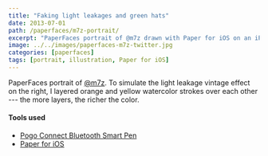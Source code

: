 ```yaml
---
title: "Faking light leakages and green hats"
date: 2013-07-01
path: /paperfaces/m7z-portrait/
excerpt: "PaperFaces portrait of @m7z drawn with Paper for iOS on an iPad."
image: ../../images/paperfaces-m7z-twitter.jpg
categories: [paperfaces]
tags: [portrait, illustration, Paper for iOS]
---
```


PaperFaces portrait of [@m7z](https://twitter.com/m7z). To simulate the light leakage vintage effect on the right, I layered orange and yellow watercolor strokes over each other --- the more layers, the richer the color.

#### Tools used

- [Pogo Connect Bluetooth Smart Pen](https://www.amazon.com/gp/product/B009K448L4/ref=as_li_ss_tl?ie=UTF8&camp=1789&creative=390957&creativeASIN=B009K448L4&linkCode=as2&tag=mademist-20)
- [Paper for iOS](https://paper.bywetransfer.com/)
